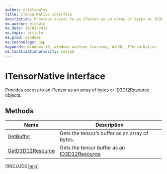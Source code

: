 ```yaml
---
author: eliotcowley
title: ITensorNative interface
description: Provides access to an ITensor as an array of bytes or ID3D12Resource objects.
ms.author: elcowle
ms.date: 10/05/2018
ms.topic: article
ms.prod: windows
ms.technology: uwp
keywords: windows 10, windows machine learning, WinML, ITensorNative
ms.localizationpriority: medium
---
```


# ITensorNative interface

Provides access to an [ITensor](https://docs.microsoft.com/uwp/api/windows.ai.machinelearning.itensor) as an array of bytes or [ID3D12Resource](https://docs.microsoft.com/windows/desktop/api/d3d12/nn-d3d12-id3d12resource) objects.

## Methods

| Name | Description |
|------|-------------|
| [GetBuffer](ITensorNative_GetBuffer.md) | Gets the tensor’s buffer as an array of bytes. |
| [GetD3D12Resource](ITensorNative_GetD3D12Resource.md) | Gets the tensor buffer as an [ID3D12Resource](https://docs.microsoft.com/windows/desktop/api/d3d12/nn-d3d12-id3d12resource). |

[!INCLUDE [help](../includes/get-help.md)]